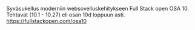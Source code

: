 Syväsukellus moderniin websovelluskehitykseen Full Stack open OSA 10. Tehtavat (10.1 - 10.27) eli osan 10d loppuun asti.
https://fullstackopen.com/osa10


